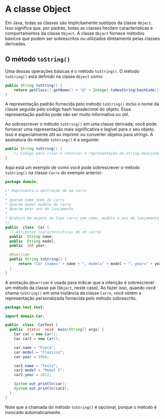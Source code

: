 # A classe Object
Em Java, todas as classes são implicitamente subtipos da classe `Object`. Isso significa que, por padrão, todas as classes herdam características e comportamentos da classe `Object`. A classe `Object` fornece métodos básicos que podem ser sobrescritos ou utilizados diretamente pelas classes derivadas.
## O método `toString()`
Uma dessas operações básicas é o método `toString()`. O método `toString()` está definido na classe `Object` como:
```java
public String toString() {
    return getClass().getName() + "@" + Integer.toHexString(hashCode()); // domain.Car@2d5e5fs
}
```
A representação padrão fornecida pelo método `toString()` inclui o nome da classe seguido pelo código hash hexadecimal do objeto. Essa representação padrão pode não ser muito informativa ou útil.

Ao sobrescrever o método `toString()` em uma classe derivada, você pode fornecer uma representação mais significativa e legível para o seu objeto. Isso é especialmente útil ao imprimir ou converter objetos para strings. A assinatura do método `toString()` é a seguinte:
```java
public String toString() {
    // Código para criar e retornar a representação da string desejada
}
```
Aqui está um exemplo de como você pode sobrescrever o método `toString()` na classe `Carro` do exemplo anterior:
```java
package domain;

/* Representa a abstração de um carro
*
* @param name nome do carro
* @param model modelo do carro
* @param year ano de lançamento
*
* @return Um objeto do tipo carro com nome, modelo e ano de lançamento
*/
public  class  Car {
  // Atributos (características de um carro)
  public  String name;
  public  String model;
  public  int year;

  @Override
  public String toString() {
      return "Car [name=" + name + ", model=" + model + ", year=" + year + "]";
  }
}
```
A anotação `@Override` é usada para indicar que a intenção é sobrescrever um método da classe pai (`Object`, neste caso). Ao fazer isso, quando você chama `toString()` em uma instância da classe `Carro`, você obtém a representação personalizada fornecida pelo método sobrescrito.
```java
package test.test;

import domain.Car;

public  class  CarTest {
  public  static  void  main(String[] args) {
    Car car = new Car();
    Car car2 = new Car();

    car.name = "Fusca";
    car.model = "Classico";
    car.year = 1968;

    car2.name = "Tesla";
    car2.model = "Model S";
    car2.year = 2012;

    System.out.println(car);
    System.out.println(car2);
  }
}
```
Note que a chamada do método `toString()` é opcional, porque o método é invocado automaticamente. 
